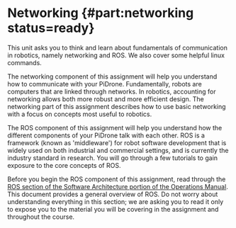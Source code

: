# Networking {#part:networking status=ready}

This unit asks you to think and learn about fundamentals of communication in robotics, namely networking and ROS. We also cover some helpful linux commands.

The networking component of this assignment will help you understand how to communicate with your PiDrone. Fundamentally, robots are computers that are linked through networks. In robotics, accounting for networking allows both more robust and more efficient design. The networking part of this assignment describes how to use basic networking with a focus on concepts most useful to robotics.

The ROS component of this assignment will help you understand how the different components of your PiDrone talk with each other. ROS is a framework (known as 'middleware') for robot software development that is widely used on both industrial and commercial settings, and is currently the industry standard in research. You will go through a few tutorials to gain exposure to the core concepts of ROS. 



Before you begin the ROS component of this assignment, read through the [ROS section of the Software Architecture portion of the Operations Manual](https://docs-brown.duckietown.org/opmanual_sky/out/software_architecture_assignment_duplicate_140573629966480.html#sec:software-architecture-assignment-duplicate-140573629965776). This document provides a general overview of ROS. Do not worry about understanding everything in this section; we are asking you to read it only to expose you to the material you will be covering in the assignment and throughout the course. 

 
